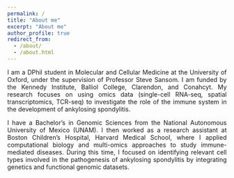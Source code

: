 ```yaml
---
permalink: /
title: "About me"
excerpt: "About me"
author_profile: true
redirect_from: 
  - /about/
  - /about.html
---
```

<div style="text-align: justify">

I am a DPhil student in Molecular and Cellular Medicine at the University of Oxford, under the supervision of Professor Steve Sansom. I am funded by the Kennedy Institute, Balliol College, Clarendon, and Conahcyt. My research focuses on using omics data (single-cell RNA-seq, spatial transcriptomics, TCR-seq) to investigate the role of the immune system in the development of ankylosing spondylitis.

I have a Bachelor’s in Genomic Sciences from the National Autonomous University of Mexico (UNAM). I then worked as a research assistant at Boston Children’s Hospital, Harvard Medical School, where I applied computational biology and multi-omics approaches to study immune-mediated diseases. During this time, I focused on identifying relevant cell types involved in the pathogenesis of ankylosing spondylitis by integrating genetics and functional genomic datasets.
